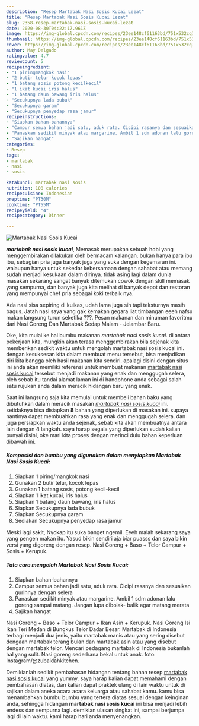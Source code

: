 ```yaml
---
description: "Resep Martabak Nasi Sosis Kucai Lezat"
title: "Resep Martabak Nasi Sosis Kucai Lezat"
slug: 2358-resep-martabak-nasi-sosis-kucai-lezat
date: 2020-08-30T04:22:17.961Z
image: https://img-global.cpcdn.com/recipes/23ee148cf61163bd/751x532cq70/martabak-nasi-sosis-kucai-foto-resep-utama.jpg
thumbnail: https://img-global.cpcdn.com/recipes/23ee148cf61163bd/751x532cq70/martabak-nasi-sosis-kucai-foto-resep-utama.jpg
cover: https://img-global.cpcdn.com/recipes/23ee148cf61163bd/751x532cq70/martabak-nasi-sosis-kucai-foto-resep-utama.jpg
author: May Delgado
ratingvalue: 4.7
reviewcount: 5
recipeingredient:
- "1 piringmangkok nasi"
- "2 butir telur kocok lepas"
- "1 batang sosis potong kecilkecil"
- "1 ikat kucai iris halus"
- "1 batang daun bawang iris halus"
- "Secukupnya lada bubuk"
- "Secukupnya garam"
- "Secukupnya penyedap rasa jamur"
recipeinstructions:
- "Siapkan bahan-bahannya"
- "Campur semua bahan jadi satu, aduk rata. Cicipi rasanya dan sesuaikan gurihnya dengan selera"
- "Panaskan sedikit minyak atau margarine. Ambil 1 sdm adonan lalu goreng sampai matang. Jangan lupa dibolak- balik agar matang merata"
- "Sajikan hangat"
categories:
- Resep
tags:
- martabak
- nasi
- sosis

katakunci: martabak nasi sosis 
nutrition: 108 calories
recipecuisine: Indonesian
preptime: "PT30M"
cooktime: "PT55M"
recipeyield: "4"
recipecategory: Dinner

---
```



![Martabak Nasi Sosis Kucai](https://img-global.cpcdn.com/recipes/23ee148cf61163bd/751x532cq70/martabak-nasi-sosis-kucai-foto-resep-utama.jpg)

<b><i>martabak nasi sosis kucai</i></b>, Memasak merupakan sebuah hobi yang menggembirakan dilakukan oleh bermacam kalangan. bukan hanya para ibu ibu, sebagian pria juga banyak juga yang suka dengan kegemaran ini. walaupun hanya untuk sekedar kebersamaan dengan sahabat atau memang sudah menjadi kesukaan dalam dirinya. tidak asing lagi dalam dunia masakan sekarang sangat banyak ditemukan cowok dengan skill memasak yang sempurna, dan banyak juga kita melihat di banyak depot dan restoran yang mempunyai chef pria sebagai koki terbaik nya.

Ada nasi sisa sepiring di kulkas, udah lama juga sih tapi teksturnya masih bagus. Jatah nasi saya yang gak kemakan gegara liat timbangan eeeh nafsu makan langsung turun seketika ???. Pesan makanan dan minuman favoritmu dari Nasi Goreng Dan Martabak Sedap Malam - Jelambar Baru.

Oke, kita mulai ke hal bumbu makanan <i>martabak nasi sosis kucai</i>. di antara pekerjaan kita, mungkin akan terasa menggembirakan bila sejenak kita memberikan sedikit waktu untuk mengolah martabak nasi sosis kucai ini. dengan kesuksesan kita dalam membuat menu tersebut, bisa menjadikan diri kita bangga oleh hasil makanan kita sendiri. apalagi disini dengan situs ini anda akan memiliki referensi untuk membuat makanan <u>martabak nasi sosis kucai</u> tersebut menjadi makanan yang enak dan menggugah selera, oleh sebab itu tandai alamat laman ini di handphone anda sebagai salah satu rujukan anda dalam meracik hidangan baru yang enak.


Saat ini langsung saja kita memulai untuk membeli bahan baku yang dibutuhkan dalam meracik masakan <u><i>martabak nasi sosis kucai</i></u> ini. setidaknya bisa disiapkan <b>8</b> bahan yang diperlukan di masakan ini. supaya nantinya dapat membuahkan rasa yang enak dan menggugah selera. dan juga persiapkan waktu anda sejenak, sebab kita akan membuatnya antara lain dengan <b>4</b> langkah. saya harap segala yang diperlukan sudah kalian punyai disini, oke mari kita proses dengan merinci dulu bahan keperluan dibawah ini.

<!--inarticleads1-->

##### Komposisi dan bumbu yang digunakan dalam menyiapkan Martabak Nasi Sosis Kucai:

1. Siapkan 1 piring/mangkok nasi
1. Gunakan 2 butir telur, kocok lepas
1. Gunakan 1 batang sosis, potong kecil-kecil
1. Siapkan 1 ikat kucai, iris halus
1. Siapkan 1 batang daun bawang, iris halus
1. Siapkan Secukupnya lada bubuk
1. Siapkan Secukupnya garam
1. Sediakan Secukupnya penyedap rasa jamur


Meski lagi sakit, Nyokap itu suka banget ngemil. Eeeh malah sekarang saya yang pengen makan itu. Yasud bikin sendiri aja biar puasss dan saya bikin versi yang digoreng dengan resep. Nasi Goreng + Baso + Telor Campur + Sosis + Kerupuk. 

<!--inarticleads2-->

##### Tata cara mengolah Martabak Nasi Sosis Kucai:

1. Siapkan bahan-bahannya
1. Campur semua bahan jadi satu, aduk rata. Cicipi rasanya dan sesuaikan gurihnya dengan selera
1. Panaskan sedikit minyak atau margarine. Ambil 1 sdm adonan lalu goreng sampai matang. Jangan lupa dibolak- balik agar matang merata
1. Sajikan hangat


Nasi Goreng + Baso + Telor Campur + Ikan Asin + Kerupuk. Nasi Goreng Isi Ikan Teri Medan di Bungkus Telor Dadar Besar. Martabak di Indonesia terbagi menjadi dua jenis, yaitu martabak manis atau yang sering disebut dengaan martabak terang bulan dan martabak asin atau yang disebut dengan martabak telor. Mencari pedagang martabak di Indonesia bukanlah hal yang sulit. Nasi goreng sederhana bekal untuk anak. foto: Instagram/@zubaidahkitchen. 

Demikianlah sedikit pembahasan hidangan tentang bahan resep <u>martabak nasi sosis kucai</u> yang yummy. saya harap kalian dapat memahami dengan pembahasan diatas, dan kalian dapat praktek ulang di lain waktu untuk di sajikan dalam aneka acara acara keluarga atau sahabat kamu. kamu bisa menambahkan bumbu bumbu yang tertera diatas sesuai dengan keinginan anda, sehingga hidangan <b>martabak nasi sosis kucai</b> ini bisa menjadi lebih endess dan sempurna lagi. demikian ulasan singkat ini, sampai berjumpa lagi di lain waktu. kami harap hari anda menyenangkan.
